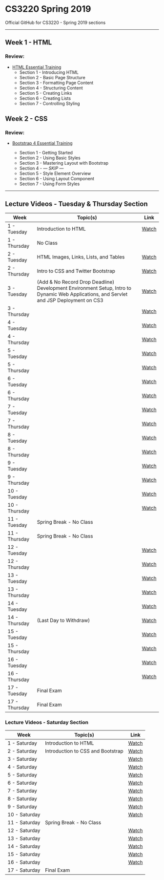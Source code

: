 # CS3220 Spring 2019
Official GitHub for CS3220 - Spring 2019 sections

-----

## Week 1 - HTML

### Review:

- [HTML Essential Training](https://www.lynda.com/Web-Development-tutorials/HTML-Essential-Training/170427-2.html?org=calstatela.edu)
	- Section 1 - Introducing HTML
	- Section 2 - Basic Page Structure
	- Section 3 - Formatting Page Content
	- Section 4 - Structuring Content
	- Section 5 - Creating Links
	- Section 6 - Creating Lists
	- Section 7 - Controlling Styling

## Week 2 - CSS

### Review:

- [Bootstrap 4 Essential Training](https://www.lynda.com/Bootstrap-tutorials/Bootstrap-4-Essential-Training/372545-2.html)

	- Section 1 - Getting Started
	- Section 2 - Using Basic Styles
	- Section 3 - Mastering Layout with Bootstrap
	- Section 4 - — *SKIP* —
	- Section 5 - Style Element Overview
	- Section 6 - Using Layout Component
	- Section 7 - Using Form Styles

-----

## Lecture Videos - Tuesday & Thursday Section

| Week  | Topic(s) | Link   |
|---|---|:---:|
|  1 - Tuesday  | Introduction to HTML  |  [Watch](http://albertcervantes.com/cs3220/lectures/cs3220-2019-01-22-ttr.mp4)  |
|  1 - Thursday | No Class   |   |
|  2 - Tuesday  | HTML Images, Links, Lists, and Tables  | [Watch](http://albertcervantes.com/cs3220/lectures/cs3220-2019-01-29-ttr.mp4)  |
|  2 - Thursday | Intro to CSS and Twitter Bootstrap   | [Watch](http://albertcervantes.com/cs3220/lectures/cs3220-2019-01-31-ttr.mp4)  |
|  3 - Tuesday  | (Add & No Record Drop Deadline) Development Environment Setup, Intro to Dynamic Web Applications, and Servlet and JSP Deployment on CS3  | [Watch](http://albertcervantes.com/cs3220/lectures/cs3220-2019-02-05-ttr.mp4)  |
|  3 - Thursday |    | [Watch](http://albertcervantes.com/cs3220/lectures/cs3220-2019-02-7-ttr.mp4)  |
|  4 - Tuesday  |   | [Watch](http://albertcervantes.com/cs3220/lectures/cs3220-2019-02-12-ttr.mp4)  |
|  4 - Thursday |    |   [Watch](http://albertcervantes.com/cs3220/lectures/cs3220-2019-02-14-ttr.mp4)  |
|  5 - Tuesday  |   | [Watch](http://albertcervantes.com/cs3220/lectures/cs3220-2019-02-19-ttr.mp4)  |
|  5 - Thursday |    |   [Watch](http://albertcervantes.com/cs3220/lectures/cs3220-2019-02-21-ttr.mp4)  |
|  6 - Tuesday  |   | [Watch](http://albertcervantes.com/cs3220/lectures/cs3220-2019-02-26-ttr.mp4)  |
|  6 - Thursday |    |   [Watch](http://albertcervantes.com/cs3220/lectures/cs3220-2019-02-28-ttr.mp4)  |
|  7 - Tuesday  |   | [Watch](http://albertcervantes.com/cs3220/lectures/cs3220-2019-03-05-ttr.mp4)  |
|  7 - Thursday |    |   [Watch](http://albertcervantes.com/cs3220/lectures/cs3220-2019-03-07-ttr.mp4)  |
|  8 - Tuesday  |   | [Watch](http://albertcervantes.com/cs3220/lectures/cs3220-2019-03-12-ttr.mp4)  |
|  8 - Thursday |    |   [Watch](http://albertcervantes.com/cs3220/lectures/cs3220-2019-03-14-ttr.mp4)  |
|  9 - Tuesday  |   | [Watch](http://albertcervantes.com/cs3220/lectures/cs3220-2019-03-19-ttr.mp4)  |
|  9 - Thursday |    |   [Watch](http://albertcervantes.com/cs3220/lectures/cs3220-2019-03-21-ttr.mp4)  |
|  10 - Tuesday  |   | [Watch](http://albertcervantes.com/cs3220/lectures/cs3220-2019-03-26-ttr.mp4)  |
|  10 - Thursday |    |   [Watch](http://albertcervantes.com/cs3220/lectures/cs3220-2019-03-28-ttr.mp4)  |
|  11 - Tuesday  | Spring Break - No Class  |   |
|  11 - Thursday | Spring Break - No Class   |   |
|  12 - Tuesday  |   | [Watch](http://albertcervantes.com/cs3220/lectures/cs3220-2019-04-09-ttr.mp4)  |
|  12 - Thursday |    |   [Watch](http://albertcervantes.com/cs3220/lectures/cs3220-2019-04-11-ttr.mp4)  |
|  13 - Tuesday  |   | [Watch](http://albertcervantes.com/cs3220/lectures/cs3220-2019-04-16-ttr.mp4)  |
|  13 - Thursday |    |   [Watch](http://albertcervantes.com/cs3220/lectures/cs3220-2019-04-18-ttr.mp4)  |
|  14 - Tuesday  |   | [Watch](http://albertcervantes.com/cs3220/lectures/cs3220-2019-04-23-ttr.mp4)  |
|  14 - Thursday |  (Last Day to Withdraw)  |   [Watch](http://albertcervantes.com/cs3220/lectures/cs3220-2019-04-25-ttr.mp4)  |
|  15 - Tuesday  |   | [Watch](http://albertcervantes.com/cs3220/lectures/cs3220-2019-04-30-ttr.mp4)  |
|  15 - Thursday |    |   [Watch](http://albertcervantes.com/cs3220/lectures/cs3220-2019-05-02-ttr.mp4)  |
|  16 - Tuesday  |   | [Watch](http://albertcervantes.com/cs3220/lectures/cs3220-2019-05-07-ttr.mp4)  |
|  16 - Thursday |    |   [Watch](http://albertcervantes.com/cs3220/lectures/cs3220-2019-05-09-ttr.mp4)  |
|  17 - Tuesday  | Final Exam  |   |
|  17 - Thursday | Final Exam   |   |

### Lecture Videos - Saturday Section

| Week  | Topic(s) | Link   |
|---|---|:---:|
|  1 - Saturday | Introduction to HTML  |  [Watch](http://albertcervantes.com/cs3220/lectures/cs3220-2019-01-26-s.mp4)  |
|  2 - Saturday | Introduction to CSS and Bootstrap  | [Watch](http://albertcervantes.com/cs3220/lectures/cs3220-2019-02-02-s.mp4) |
|  3 - Saturday |   | [Watch](http://albertcervantes.com/cs3220/lectures/cs3220-2019-02-09-s.mp4) |
|  4 - Saturday |   | [Watch](http://albertcervantes.com/cs3220/lectures/cs3220-2019-02-16-s.mp4) |
|  5 - Saturday |   | [Watch](http://albertcervantes.com/cs3220/lectures/cs3220-2019-02-23-s.mp4) |
|  6 - Saturday |   | [Watch](http://albertcervantes.com/cs3220/lectures/cs3220-2019-03-02-s.mp4) |
|  7 - Saturday |   | [Watch](http://albertcervantes.com/cs3220/lectures/cs3220-2019-03-09-s.mp4) |
|  8 - Saturday |   | [Watch](http://albertcervantes.com/cs3220/lectures/cs3220-2019-03-16-s.mp4) |
|  9 - Saturday |   | [Watch](http://albertcervantes.com/cs3220/lectures/cs3220-2019-03-23-s.mp4) |
|  10 - Saturday |   | [Watch](http://albertcervantes.com/cs3220/lectures/cs3220-2019-03-30-s.mp4) |
|  11 - Saturday | Spring Break - No Class  |  |
|  12 - Saturday |   | [Watch](http://albertcervantes.com/cs3220/lectures/cs3220-2019-04-13-s.mp4) |
|  13 - Saturday |   | [Watch](http://albertcervantes.com/cs3220/lectures/cs3220-2019-04-20-s.mp4) |
|  14 - Saturday |   | [Watch](http://albertcervantes.com/cs3220/lectures/cs3220-2019-04-27-s.mp4) |
|  15 - Saturday |   | [Watch](http://albertcervantes.com/cs3220/lectures/cs3220-2019-05-04-s.mp4) |
|  16 - Saturday |   | [Watch](http://albertcervantes.com/cs3220/lectures/cs3220-2019-05-11-s.mp4) |
|  17 - Saturday | Final Exam  |  |
